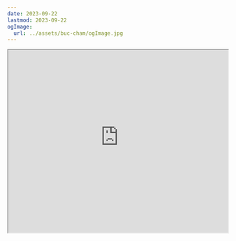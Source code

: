 ```yaml
---
date: 2023-09-22
lastmod: 2023-09-22
ogImage:
  url: ../assets/buc-cham/ogImage.jpg
---
```

<iframe src="https://projectscanner.streamlit.app/buc-cham/?embed=true" style="height:420px;width:100%;"></iframe>